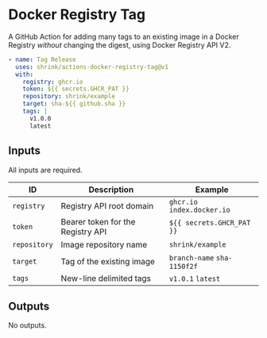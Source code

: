 # Docker Registry Tag

A GitHub Action for adding many tags to an existing image in a Docker Registry
_without_ changing the digest, using Docker Registry API V2.

```yaml
- name: Tag Release
  uses: shrink/actions-docker-registry-tag@v1
  with:
    registry: ghcr.io
    token: ${{ secrets.GHCR_PAT }}
    repository: shrink/example
    target: sha-${{ github.sha }}
    tags: |
      v1.0.0
      latest
```

## Inputs

All inputs are required.

| ID  | Description | Example |
| --- | ----------- | ------- |
| `registry` | Registry API root domain | `ghcr.io` `index.docker.io` |
| `token` | Bearer token for the Registry API | `${{ secrets.GHCR_PAT }}` |
| `repository` | Image repository name | `shrink/example` |
| `target` | Tag of the existing image | `branch-name` `sha-1150f2f` |
| `tags` | New-line delimited tags | `v1.0.1` `latest` |

## Outputs

No outputs.
